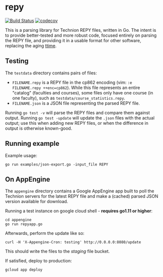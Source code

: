 # repy

[![Build Status](https://travis-ci.org/lutzky/repy.svg?branch=master)](https://travis-ci.org/lutzky/repy)
[![codecov](https://codecov.io/gh/lutzky/repy/branch/master/graph/badge.svg)](https://codecov.io/gh/lutzky/repy)

This is a parsing library for Technion REPY files, written in Go. The intent is
to provide better-tested and more robust code, focused entirely on parsing the
REPY file, and providing it in a usable format for other software, replacing
the aging [ttime](http://lutzky.github.io/ttime).

## Testing

The `testdata` directory contains pairs of files:

* `FILENAME.repy` is a REPY file in the cp862 encoding (vim: `:e FILENAME.repy ++enc=cp862`). While this file represents an entire "catalog" (faculties and courses), some files only have one course (in one faculty), such as `testdata/course_statistics.repy`.
* `FILENAME.json` is a JSON file representing the parsed REPY file.

Running `go test -v` will parse the REPY files and compare them against output. Running `go test -update` will update the `.json` files with the actual output; use this when adding new REPY files, or when the difference in output is otherwise known-good.

## Running example

Example usage:
```shell
go run examples/json-export.go -input_file REPY
```

## On AppEngine

The `appengine` directory contains a Google AppEngine app built to poll the Technion servers for the latest REPY file and make a (cached) parsed JSON version available for download.

Running a test instance on google cloud shell - **requires go1.11 or higher**:

```shell
cd appengine
go run repyapp.go
```

Afterwards, perform the update like so:

```shell
curl -H 'X-Appengine-Cron: testing' http://0.0.0.0:8080/update
```

This should write the files to the *staging* file bucket.

If satisfied, deploy to production:

```shell
gcloud app deploy
```
